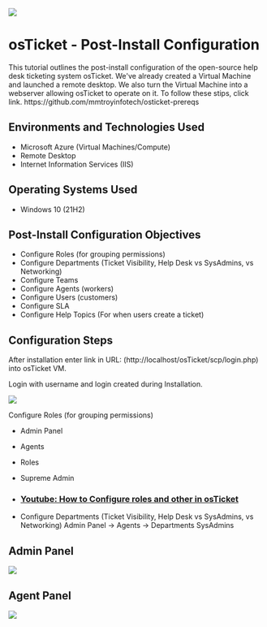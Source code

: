 <p><img src="https://imgur.com/n839Ura.png"/></p>

<h1>osTicket - Post-Install Configuration</h1>
This tutorial outlines the post-install configuration of the open-source help desk ticketing system osTicket. 
We've already created a Virtual Machine and launched a remote desktop. We also turn the Virtual Machine into a webserver allowing osTicket to operate on it. To follow these stips, click link. https://github.com/mmtroyinfotech/osticket-prereqs<br />

<h2>Environments and Technologies Used</h2>

- Microsoft Azure (Virtual Machines/Compute)
- Remote Desktop
- Internet Information Services (IIS)

<h2>Operating Systems Used </h2>

- Windows 10</b> (21H2)

<h2>Post-Install Configuration Objectives</h2>

- Configure Roles (for grouping permissions)
- Configure Departments (Ticket Visibility, Help Desk vs SysAdmins, vs Networking)
- Configure Teams
- Configure Agents (workers)
- Configure Users (customers)
- Configure SLA
- Configure Help Topics (For when users create a ticket)

<h2>Configuration Steps</h2>

After installation enter link in URL:
(http://localhost/osTicket/scp/login.php) into osTicket VM.

Login with username and login created during Installation.

<img src="https://imgur.com/ZlNPUQy.png"/>

Configure Roles (for grouping permissions)
- Admin Panel
- Agents
- Roles
- Supreme Admin

- ### [Youtube: How to Configure roles and other in osTicket](https://www.youtube.com/watch?v=0Cy6FPgIfEc)

- Configure Departments (Ticket Visibility, Help Desk vs SysAdmins, vs Networking)
Admin Panel -> Agents -> Departments
SysAdmins

<h2>Admin Panel</h2>
<p>
<img src="https://imgur.com/Gabs5fx.png"/>
</p>
<h2>Agent Panel</h2>
<p>
<img src="https://imgur.com/SD7UABR.png"/>
</p>
<br />

